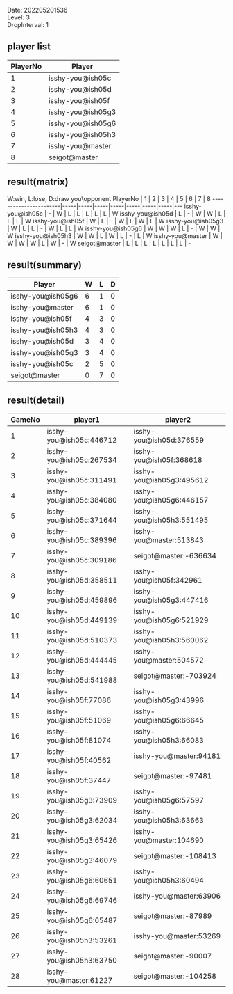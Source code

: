 Date: 202205201536  
Level: 3  
DropInterval: 1  
## player list
PlayerNo  |  Player
----------|-------------------
1         |  isshy-you@ish05c
2         |  isshy-you@ish05d
3         |  isshy-you@ish05f
4         |  isshy-you@ish05g3
5         |  isshy-you@ish05g6
6         |  isshy-you@ish05h3
7         |  isshy-you@master
8         |  seigot@master
## result(matrix)
W:win, L:lose, D:draw
you\opponent PlayerNo  |  1  |  2  |  3  |  4  |  5  |  6  |  7  |  8
-----------------------|-----|-----|-----|-----|-----|-----|-----|---
isshy-you@ish05c       |  -  |  W  |  L  |  L  |  L  |  L  |  L  |  W
isshy-you@ish05d       |  L  |  -  |  W  |  W  |  L  |  L  |  L  |  W
isshy-you@ish05f       |  W  |  L  |  -  |  W  |  L  |  W  |  L  |  W
isshy-you@ish05g3      |  W  |  L  |  L  |  -  |  W  |  L  |  L  |  W
isshy-you@ish05g6      |  W  |  W  |  W  |  L  |  -  |  W  |  W  |  W
isshy-you@ish05h3      |  W  |  W  |  L  |  W  |  L  |  -  |  L  |  W
isshy-you@master       |  W  |  W  |  W  |  W  |  L  |  W  |  -  |  W
seigot@master          |  L  |  L  |  L  |  L  |  L  |  L  |  L  |  -
## result(summary)
Player             |  W  |  L  |  D
-------------------|-----|-----|---
isshy-you@ish05g6  |  6  |  1  |  0
isshy-you@master   |  6  |  1  |  0
isshy-you@ish05f   |  4  |  3  |  0
isshy-you@ish05h3  |  4  |  3  |  0
isshy-you@ish05d   |  3  |  4  |  0
isshy-you@ish05g3  |  3  |  4  |  0
isshy-you@ish05c   |  2  |  5  |  0
seigot@master      |  0  |  7  |  0
## result(detail)
GameNo  |  player1                  |  player2
--------|---------------------------|--------------------------
1       |  isshy-you@ish05c:446712  |  isshy-you@ish05d:376559
2       |  isshy-you@ish05c:267534  |  isshy-you@ish05f:368618
3       |  isshy-you@ish05c:311491  |  isshy-you@ish05g3:495612
4       |  isshy-you@ish05c:384080  |  isshy-you@ish05g6:446157
5       |  isshy-you@ish05c:371644  |  isshy-you@ish05h3:551495
6       |  isshy-you@ish05c:389396  |  isshy-you@master:513843
7       |  isshy-you@ish05c:309186  |  seigot@master:-636634
8       |  isshy-you@ish05d:358511  |  isshy-you@ish05f:342961
9       |  isshy-you@ish05d:459896  |  isshy-you@ish05g3:447416
10      |  isshy-you@ish05d:449139  |  isshy-you@ish05g6:521929
11      |  isshy-you@ish05d:510373  |  isshy-you@ish05h3:560062
12      |  isshy-you@ish05d:444445  |  isshy-you@master:504572
13      |  isshy-you@ish05d:541988  |  seigot@master:-703924
14      |  isshy-you@ish05f:77086   |  isshy-you@ish05g3:43996
15      |  isshy-you@ish05f:51069   |  isshy-you@ish05g6:66645
16      |  isshy-you@ish05f:81074   |  isshy-you@ish05h3:66083
17      |  isshy-you@ish05f:40562   |  isshy-you@master:94181
18      |  isshy-you@ish05f:37447   |  seigot@master:-97481
19      |  isshy-you@ish05g3:73909  |  isshy-you@ish05g6:57597
20      |  isshy-you@ish05g3:62034  |  isshy-you@ish05h3:63663
21      |  isshy-you@ish05g3:65426  |  isshy-you@master:104690
22      |  isshy-you@ish05g3:46079  |  seigot@master:-108413
23      |  isshy-you@ish05g6:60651  |  isshy-you@ish05h3:60494
24      |  isshy-you@ish05g6:69746  |  isshy-you@master:63906
25      |  isshy-you@ish05g6:65487  |  seigot@master:-87989
26      |  isshy-you@ish05h3:53261  |  isshy-you@master:53269
27      |  isshy-you@ish05h3:63750  |  seigot@master:-90007
28      |  isshy-you@master:61227   |  seigot@master:-104258
